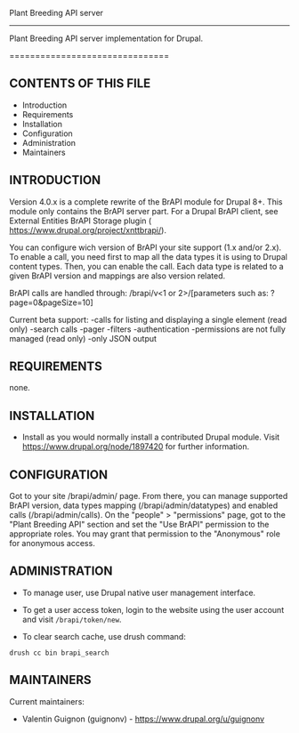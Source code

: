 Plant Breeding API server
*************************

Plant Breeding API server implementation for Drupal.

===============================

CONTENTS OF THIS FILE
---------------------

 * Introduction
 * Requirements
 * Installation
 * Configuration
 * Administration
 * Maintainers

INTRODUCTION
------------

Version 4.0.x is a complete rewrite of the BrAPI module for Drupal 8+. This
module only contains the BrAPI server part. For a Drupal BrAPI client, see
External Entities BrAPI Storage plugin (
https://www.drupal.org/project/xnttbrapi/).

You can configure wich version of BrAPI your site support (1.x and/or 2.x).
To enable a call, you need first to map all the data types it is using to Drupal
content types. Then, you can enable the call.
Each data type is related to a given BrAPI version and mappings are also
version related.

BrAPI calls are handled through:
/brapi/v<1 or 2>/<call name with arguments>[parameters such as: ?page=0&pageSize=10]

Current beta support:
-calls for listing and displaying a single element (read only)
-search calls
-pager
-filters
-authentication
-permissions are not fully managed (read only)
-only JSON output


REQUIREMENTS
------------

none.

INSTALLATION
------------

 * Install as you would normally install a contributed Drupal module. Visit
   https://www.drupal.org/node/1897420 for further information.

CONFIGURATION
-------------

Got to your site /brapi/admin/ page. From there, you can manage supported BrAPI
version, data types mapping (/brapi/admin/datatypes) and enabled calls
(/brapi/admin/calls).
On the "people" > "permissions" page, got to the "Plant Breeding API" section
and set the "Use BrAPI" permission to the appropriate roles. You may grant that
permission to the "Anonymous" role for anonymous access.


ADMINISTRATION
--------------

* To manage user, use Drupal native user management interface.

* To get a user access token, login to the website using the user account and
  visit `/brapi/token/new`.
  
* To clear search cache, use drush command:
```
drush cc bin brapi_search
```



MAINTAINERS
-----------

Current maintainers:
 * Valentin Guignon (guignonv) - https://www.drupal.org/u/guignonv
